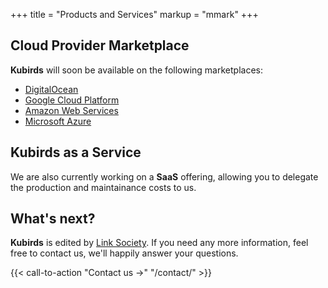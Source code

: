 +++
title = "Products and Services"
markup = "mmark"
+++

## Cloud Provider Marketplace

**Kubirds** will soon be available on the following marketplaces:

 - [DigitalOcean](#link-to-product)
 - [Google Cloud Platform](#link-to-product)
 - [Amazon Web Services](#link-to-product)
 - [Microsoft Azure](#link-to-product)

## Kubirds as a Service

We are also currently working on a **SaaS** offering, allowing you to delegate
the production and maintainance costs to us.

## What's next?

**Kubirds** is edited by [Link Society](https://link-society.com). If you need
any more information, feel free to contact us, we'll happily answer your
questions.

{{< call-to-action "Contact us &rarr;" "/contact/" >}}